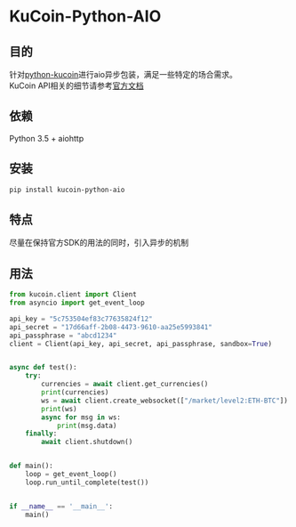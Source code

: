 # KuCoin-Python-AIO
## 目的
针对[python-kucoin](https://github.com/Kucoin/python-kucoin)进行aio异步包装，满足一些特定的场合需求。   
KuCoin API相关的细节请参考[官方文档](https://docs.kucoin.com/)

## 依赖
Python 3.5 +
aiohttp

## 安装
```bash
pip install kucoin-python-aio
```

## 特点
尽量在保持官方SDK的用法的同时，引入异步的机制

## 用法
```python
from kucoin.client import Client
from asyncio import get_event_loop

api_key = "5c753504ef83c77635824f12"
api_secret = "17d66aff-2b08-4473-9610-aa25e5993841"
api_passphrase = "abcd1234"
client = Client(api_key, api_secret, api_passphrase, sandbox=True)


async def test():
    try:
        currencies = await client.get_currencies()
        print(currencies)
        ws = await client.create_websocket(["/market/level2:ETH-BTC"])
        print(ws)
        async for msg in ws:
            print(msg.data)
    finally:
        await client.shutdown()


def main():
    loop = get_event_loop()
    loop.run_until_complete(test())


if __name__ == '__main__':
    main()
```